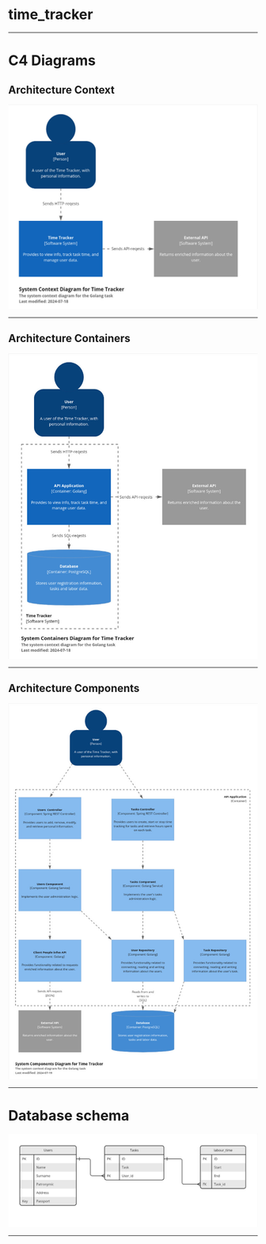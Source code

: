# time_tracker

---

# C4 Diagrams

## Architecture Context

![C4_Architecture_Context.jpg](readme/C4_Architecture_Context.jpg)

___

## Architecture Containers

![C4_Architecture_Containers.jpg](readme/C4_Architecture_Containers.jpg)

___

## Architecture Components

![C4_Architecture_Components.jpg](readme/C4_Architecture_Components.jpg)

___
# Database schema

![DB_scheme.jpg](readme/DB_scheme.jpg)

___